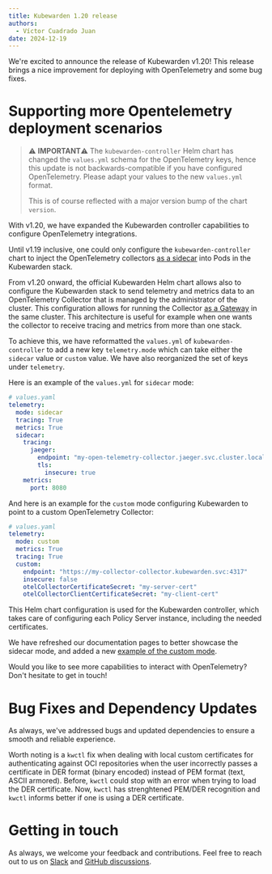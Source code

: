 ```yaml
---
title: Kubewarden 1.20 release
authors:
  - Víctor Cuadrado Juan
date: 2024-12-19
---
```


We're excited to announce the release of Kubewarden v1.20! This release brings
a nice improvement for deploying with OpenTelemetry and some bug fixes.

# Supporting more Opentelemetry deployment scenarios

> ⚠️ **IMPORTANT**⚠️
> The `kubewarden-controller` Helm chart has changed the `values.yml` schema
> for the OpenTelemetry keys, hence this update is not backwards-compatible if
> you have configured OpenTelemetry. Please adapt your values to the new
> `values.yml` format.
>
> This is of course reflected with a major version bump of the chart `version`.

With v1.20, we have expanded the Kubewarden controller capabilities to
configure OpenTelemetry integrations.

Until v1.19 inclusive, one could only configure the `kubewarden-controller` chart to
inject the OpenTelemetry collectors [as a
sidecar](https://opentelemetry.io/docs/collector/architecture/#a-nameopentelemetry-agentarunning-as-an-agent)
into Pods in the Kubewarden stack.

From v1.20 onward, the official Kubewarden Helm chart allows also to
configure the Kubewarden stack to send telemetry and metrics data
to an OpenTelemetry Collector that is managed by the administrator of the
cluster. This
configuration allows for running the Collector [as a Gateway](https://opentelemetry.io/docs/collector/architecture/#a-nameopentelemetry-collectorarunning-as-a-gateway)
in the same cluster. This architecture is useful for example when one wants the
collector to receive tracing and metrics from more than one stack.

To achieve this, we have reformatted the `values.yml` of `kubewarden-controller` to
add a new key `telemetry.mode` which can take either the `sidecar` value or
`custom` value. We have also reorganized the set of keys under `telemetry`.

Here is an example of the `values.yml` for `sidecar` mode:

```yaml
# values.yaml
telemetry:
  mode: sidecar
  tracing: True
  metrics: True
  sidecar:
    tracing:
      jaeger:
        endpoint: "my-open-telemetry-collector.jaeger.svc.cluster.local:4317"
        tls:
          insecure: true
    metrics:
      port: 8080
```

And here is an example for the `custom` mode configuring Kubewarden to point to
a custom OpenTelemetry Collector:

```yaml
# values.yaml
telemetry:
  mode: custom
  metrics: True
  tracing: True
  custom:
    endpoint: "https://my-collector-collector.kubewarden.svc:4317"
    insecure: false
    otelCollectorCertificateSecret: "my-server-cert"
    otelCollectorClientCertificateSecret: "my-client-cert"
```

This Helm chart configuration is used for the Kubewarden controller, which takes
care of configuring each Policy Server instance, including the needed certificates.

We have refreshed our documentation pages to better showcase the sidecar mode,
and added a new [example of the custom mode](https://docs.kubewarden.io/howtos/telemetry/custom-otel-collector).

Would you like to see more capabilities to interact with OpenTelemetry? Don't hesitate
to get in touch!

# Bug Fixes and Dependency Updates

As always, we've addressed bugs and updated dependencies to ensure a smooth and
reliable experience.

Worth noting is a `kwctl` fix when dealing with local custom certificates for
authenticating against OCI repositories when the user incorrectly passes a
certificate in DER format (binary encoded) instead of PEM format (text, ASCII
armored). Before, `kwctl` could stop with an error when trying to load the DER
certificate. Now, `kwctl` has strenghtened PEM/DER recognition and `kwctl`
informs better if one is using a DER certificate.

# Getting in touch

As always, we welcome your feedback and contributions. Feel free to reach out
to us on [Slack](https://kubernetes.slack.com/?redir=%2Fmessages%2Fkubewarden)
and [GitHub discussions](https://github.com/orgs/kubewarden/discussions).
